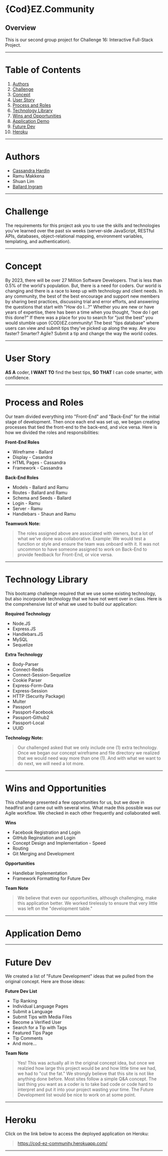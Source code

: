# {Cod}EZ.Community

## Overview
This is our second group project for Challenge 16: Interactive Full-Stack Project.

---

# 
# Table of Contents
1. [Authors](#Authors)
2. [Challenge](#Challenge)
3. [Concept](#Concept)
4. [User Story](#User-Story)
5. [Process and Roles](#Process-and-Roles)
6. [Technology Library](#Technology-Library)
7. [Wins and Opportunities](#Wins-and-Opportunities)
8. [Application Demo](#Application-Demo)
9. [Future Dev](#Future-Dev)
10. [Heroku](#Heroku)
---

# <a name="Authors"> Authors </a>
- [Cassandra Hardin](https://github.com/cassdoes)
- Ramu Makkena
- Shuan Lim
- [Ballard Ingram](https://github.com/ballardingram)

---
# <a name="Challenge"> Challenge </a>
The requirements for this project ask you to use the skills and technologies you’ve learned over the past six weeks (server-side JavaScript, RESTful APIs, databases, object-relational mapping, environment variables, templating, and authentication).

---
# <a name="Concept"> Concept </a>
By 2023, there will be over 27 Million Software Developers. That is less than 0.5% of the world's population. But, there is a need for coders. Our world is changing and there is a race to keep up with technology and client needs. In any community, the best of the best encourage and support new members by sharing best practices, discussing trial and error efforts, and answering the questions that start with "How do I...?" Whether you are new or have years of expertise, there has been a time when you thought, "how do I get this done?" If there was a place for you to search for "just the best" you would stumble upon {COD}EZ.community! The best "tips database" where users can view and submit tips they've picked up along the way. Are you faster? Smarter? Agile? Submit a tip and change the way the world codes.

---
# <a name="User-Story"> User Story </a>
**AS A** coder,
**I WANT TO** find the best tips,
**SO THAT** I can code smarter, with confidence.

---
# <a name="Process-and-Roles"> Process and Roles </a>
Our team divided everything into "Front-End" and "Back-End" for the initial stage of development. Then once each end was set up, we began creating processes that tied the front-end to the back-end, and vice versa. Here is how we divided the roles and responsibilities:

**Front-End Roles**
- Wireframe - Ballard
- Display - Casandra
- HTML Pages - Cassandra
- Framework - Cassandra

**Back-End Roles**
- Models - Ballard and Ramu
- Routes - Ballard and Ramu
- Schema and Seeds - Ballard
- Login - Ramu
- Server - Ramu
- Handlebars - Shaun and Ramu

**Teamwork Note:**
>The roles assigned above are associated with owners, but a lot of what we've done was collaborative. Example: We would test a function or style and ensure the team was onboard with it. It was not uncommon to have someone assigned to work on Back-End to provide feedback for Front-End, or vice versa.

---
# <a name="Technology-Library"> Technology Library </a>
This bootcamp challenge required that we use some existing technology, but also incorporate technology that we have not went over in class. Here is the comprehensive list of what we used to build our application:

**Required Technology**
- Node.JS
- Express.JS
- Handlebars.JS
- MySQL
- Sequelize

**Extra Technology**
- Body-Parser
- Connect-Redis
- Connect-Session-Sequelize
- Cookie Parser
- Express-Form-Data
- Express-Session
- HTTP (Security Package)
- Multer
- Passport
- Passport-Facebook
- Passport-Github2
- Passport-Local
- UUID

**Technology Note:**
>Our challenged asked that we only include one (1) extra technology. Once we began our concept wireframe and file directory we realized that we would need way more than one (1). And with what we want to do next, we will need a lot more.

---
# <a name="Wins-and-Opportunities"> Wins and Opportunities </a>
This challenge presented a few opportunities for us, but we dove in headfirst and came out with several wins. What made this possible was our Agile workflow. We checked in each other frequently and collaborated well.

**Wins**
- Facebook Registration and Login
- GitHub Reginstation and Login
- Concept Design and Implementation - Speed
- Routing
- Git Merging and Development

**Opportunities**
- Handlebar Implementation
- Framework Formatting for Future Dev

**Team Note**
>We believe that even our opportunities, although challenging, make this application better. We worked tirelessly to ensure that very little was left on the "development table."

---
# <a name="Application-Demo"> Application Demo </a>
---
# <a name="Future-Dev"> Future Dev </a>
We created a list of "Future Development" ideas that we pulled from the original concept. Here are those ideas:

**Future Dev List**
- Tip Ranking
- Individual Language Pages
- Submit a Language
- Submit Tips with Media Files
- Become a Verified User
- Search for a Tip with Tags
- Featured Tips Page
- Tip Comments
- And more...

**Team Note**
>Yes! This was actually all in the original concept idea, but once we realzied how large this project would be and how little time we had, we had to "cut the fat." We strongly believe that this site is not like anything done before. Most sites follow a simple Q&A concept. The last thing you want as a coder is to take bad code or code hard to interpret and put it into your project wasting your time. The Future Development list would be nice to work on at some point.

---
# <a name="Heroku"> Heroku </a>
Click on the link below to access the deployed application on Heroku:
>https://cod-ez-community.herokuapp.com/
---

